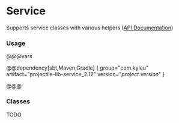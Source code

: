 # Service

Supports service classes with various helpers ([API Documentation](../api/projectile-lib-service/com/kyleu/projectile/index.html))

### Usage

@@@vars

@@dependency[sbt,Maven,Gradle] {
  group="com.kyleu"
  artifact="projectile-lib-service_2.12"
  version="$project.version$"
}

@@@

### Classes

TODO

